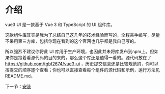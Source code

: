 # 介绍

vue3 UI 是一款基于 Vue 3 和 TypeScript 的 UI 组件库。

这款组件库其实是我为了总结自己这几年的技术经验而写的，全程亲手编写，尽量不采用第三方库，包括你现在看到的这个官网也几乎都是我自己写的。

所以强烈不建议你将此 UI 库用于生产环境，也因此并未将库发布到npm上。但如果你是抱着看源代码的目的来的，那么这个库还是值得一看的。源代码放在了 https://github.com/tgbf2674/vue3-ui ，历史提交信息还是比较规范的，你可以按提交的顺序逐个查看；你也可以直接查看每个组件的源代码和示例，运行方法见 README.md。

下一节：[安装](#/doc/install)
